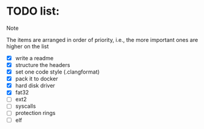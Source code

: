 # TODO list:
> [!NOTE]
> The items are arranged in order of priority, i.e., the more important ones are higher on the list

- [x] write a readme
- [x] structure the headers
- [x] set one code style (.clangformat)
- [x] pack it to docker
- [x] hard disk driver
- [x] fat32
- [ ] ext2
- [ ] syscalls
- [ ] protection rings
- [ ] elf
